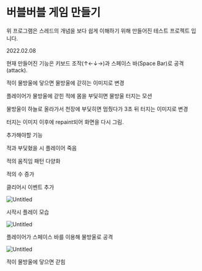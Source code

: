 # 버블버블 게임 만들기

위 프로그램은 스레드의 개념을 보다 쉽게 이해하기 위해 만들어진 테스트 프로젝트 입니다.

2022.02.08

현재 만들어진 기능은 키보드 조작(↑←↓→)과 스페이스 바(Space Bar)로 공격(attack).

적이 물방울에 닿으면 물방울에 갇히는 이미지로 변경

플레이어가 물방울에 갇힌 적에 몸을 부딫히면 물방울 터지는 모션

물방울이 하늘로 올라가서 천장에 부딫히면 멈췄다가 3초 뒤 터지는 이미지로 변경

터지는 이미지 이후에 repaint되어 화면을 다시 그림.

추가해야할 기능

적과 부딫혔을 시 플레이어 죽음

적의 움직임 패턴 다양화

적의 수 증가

클리어시 이벤트 추가

![Untitled](%E1%84%87%E1%85%A5%E1%84%87%E1%85%B3%E1%86%AF%E1%84%87%E1%85%A5%E1%84%87%E1%85%B3%E1%86%AF%20%E1%84%80%E1%85%A6%E1%84%8B%E1%85%B5%E1%86%B7%20%E1%84%86%E1%85%A1%E1%86%AB%E1%84%83%E1%85%B3%E1%86%AF%E1%84%80%E1%85%B5%20047e7110ce764f778302ad63a29b7e4f/Untitled.png)

시작시 플레이 모습

![Untitled](%E1%84%87%E1%85%A5%E1%84%87%E1%85%B3%E1%86%AF%E1%84%87%E1%85%A5%E1%84%87%E1%85%B3%E1%86%AF%20%E1%84%80%E1%85%A6%E1%84%8B%E1%85%B5%E1%86%B7%20%E1%84%86%E1%85%A1%E1%86%AB%E1%84%83%E1%85%B3%E1%86%AF%E1%84%80%E1%85%B5%20047e7110ce764f778302ad63a29b7e4f/Untitled%201.png)

플레이어가 스페이스 바를 이용해 물방울로 공격

![Untitled](%E1%84%87%E1%85%A5%E1%84%87%E1%85%B3%E1%86%AF%E1%84%87%E1%85%A5%E1%84%87%E1%85%B3%E1%86%AF%20%E1%84%80%E1%85%A6%E1%84%8B%E1%85%B5%E1%86%B7%20%E1%84%86%E1%85%A1%E1%86%AB%E1%84%83%E1%85%B3%E1%86%AF%E1%84%80%E1%85%B5%20047e7110ce764f778302ad63a29b7e4f/Untitled%202.png)

적이 물방울에 닿으면 갇힘
